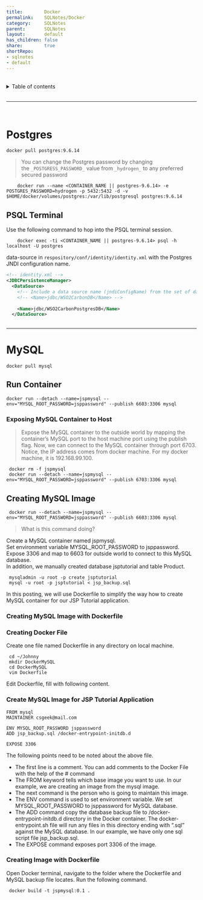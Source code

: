 ```yaml
---
title:        Docker          
permalink:    SQLNotes/Docker          
category:     SQLNotes          
parent:       SQLNotes          
layout:       default          
has_children: false          
share:        true          
shortRepo:          
- sqlnotes          
- default          
---
```


<br/>          
          
<details markdown="block">                
<summary>                
Table of contents                
</summary>                
{: .text-delta }                
1. TOC                
{:toc}                
</details>                
          
<br/>                
          
***                
          
<br/>         
    
# Postgres    
    
```shell    
docker pull postgres:9.6.14    
```    
    
> You can change the Postgres password by changing the `_POSTGRESS_PASSWORD_` value from `_hydrogen_` to any preferred secured password    
    
		docker run --name <CONTAINER_NAME || postgres-9.6.14> -e POSTGRES_PASSWORD=hydrogen -p 5432:5432 -d -v $HOME/docker/volumes/postgres:/var/lib/postgresql postgres:9.6.14    
    
## PSQL Terminal    
    
Use the following command to hop into the PSQL terminal session.    
    
		docker exec -ti <CONTAINER_NAME || postgres-9.6.14> psql -h localhost -U postgres    
    
data-source in `respository/conf/identity/identity.xml` with the Postgres JNDI configuration name.    
    
```xml    
<!-- identity.xml -->      
<JDBCPersistenceManager>      
  <DataSource>      
    <!-- Include a data source name (jndiConfigName) from the set of datasources defined in master-datasources.xml -->      
    <!-- <Name>jdbc/WSO2CarbonDB</Name> -->      
          
    <Name>jdbc/WSO2CarbonPostgresDB</Name>      
  </DataSource>      
      
```    
    
    
    
---  
    
# MySQL    
    
```shell    
docker pull mysql    
```    
    
## Run Container    
    
```shell    
docker run --detach --name=jspmysql --env="MYSQL_ROOT_PASSWORD=jsppassword" --publish 6603:3306 mysql    
```    
    
### Exposing MySQL Container to Host    
    
> Expose the MySQL container to the outside world by mapping the container’s MySQL port to the host machine port using the publish flag. Now, we can connect to the MySQL container through port 6703.    
> Notice, the IP address comes from docker machine. For my docker machine, it is 192.168.99.100.    
    
```shell    
 docker rm -f jspmysql    
 docker run --detach --name=jspmysql --env="MYSQL_ROOT_PASSWORD=jsppassword" --publish 6703:3306 mysql    
```    
    
## Creating MySQL Image    
    
```shell    
 docker run --detach --name=jspmysql --env="MYSQL_ROOT_PASSWORD=jsppassword" --publish 6603:3306 mysql    
```    
    
> What is this command doing?    
    
Create a MySQL container named jspmysql.    
Set environment variable MYSQL_ROOT_PASSWORD to jsppassword.    
Expose 3306 and map to 6603 for outside world to connect to this MySQL database.    
In addition, we manually created database jsptutorial and table Product.    
    
``` mysqladmin -u root -p create jsptutorial```    
``` mysql -u root -p jsptutorial < jsp_backup.sql```    
    
In this posting, we will use Dockerfile to simplify the way how to create MySQL container for our JSP Tutorial application.    
    
### Creating MySQL Image with Dockerfile    
    
### Creating Docker File    
    
Create one file named Dockerfile in any directory on local machine.    
    
``` cd ~/Johnny```    
``` mkdir DockerMySQL```    
``` cd DockerMySQL```    
``` vim Dockerfile```    
    
Edit Dockerfile, fill with following content.    
    
### Create MySQL Image for JSP Tutorial Application    
    
```    
FROM mysql    
MAINTAINER csgeek@mail.com    
    
ENV MYSQL_ROOT_PASSWORD jsppassword    
ADD jsp_backup.sql /docker-entrypoint-initdb.d    
    
EXPOSE 3306    
```    
    
The following points need to be noted about the above file.    
    
- The first line is a comment. You can add comments to the Docker File with the help of the # command    
- The FROM keyword tells which base image you want to use. In our example, we are creating an image from the mysql image.    
- The next command is the person who is going to maintain this image.    
- The ENV command is used to set environment variable. We set MYSQL_ROOT_PASSWORD to jsppassword for MySQL database.    
- The ADD command copy the database backup file to /docker-entrypoint-initdb.d directory in the Docker container. The docker-entrypoint.sh file will run any files in this directory ending with “.sql”    
  against the MySQL database. In our example, we have only one sql script file jsp_backup.sql.    
- The EXPOSE command exposes port 3306 of the image.    
    
### Creating Image with Dockerfile    
    
Open Docker terminal, navigate to the folder where the Dockerfile and MySQL backup file locates. Run the following command.    
    
``` docker build -t jspmysql:0.1 .```  